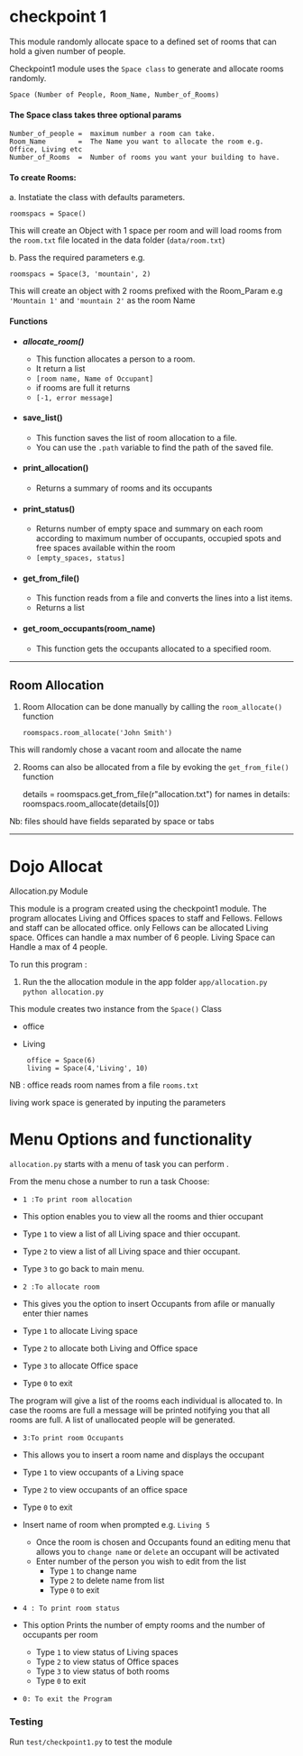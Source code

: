 # checkpoint 1




This module  randomly allocate space to a defined set of rooms
that can hold a given number of people.

Checkpoint1 module uses the `Space class` to generate and allocate rooms randomly.
	
	Space (Number of People, Room_Name, Number_of_Rooms)

#### The Space class takes three optional params

	
	Number_of_people =  maximum number a room can take.
	Room_Name 		 =  The Name you want to allocate the room e.g. Office, Living etc
	Number_of_Rooms  =  Number of rooms you want your building to have. 
	

#### To create Rooms:

a. Instatiate the class with defaults parameters.
	
	roomspacs = Space()
	

This will create an Object with 1 space per room and will load rooms from the `room.txt` file located 
in the data folder (`data/room.txt`)

b. Pass the required parameters e.g.

	
	roomspacs = Space(3, 'mountain', 2)
	


This will create an object with 2 rooms prefixed with the Room_Param e.g `'Mountain 1'` and `'mountain 2'` as the room Name

#### Functions

* ***allocate_room()***
	* This function allocates a person to a room.
	* It return a list 
	 * `[room name, Name of Occupant]`
	* if rooms are full it returns 
	 * `[-1, error message]`
* #### save_list()
	* This function saves the list of room allocation to a file.
	* You can use the `.path` variable to find the path of the saved file.

* #### print_allocation()
	* Returns a summary of rooms and its occupants

* #### print_status()
	* Returns number of empty space and summary on each room according to 
	maximum number of occupants, occupied spots and free spaces available within the room
	 * `[empty_spaces, status]`

* #### get_from_file()
	* This function reads from a file and converts the lines into a list items.
	 * Returns a list

* #### get_room_occupants(room_name)
	- This function gets the occupants allocated to a specified room. 

----------------------------------------------------------------------------------

## Room Allocation

1. Room Allocation can be done manually by calling the `room_allocate()` function

 	`roomspacs.room_allocate('John Smith')`

  This will randomly chose a vacant room and allocate the name 

2. Rooms can also be allocated from a file by evoking the `get_from_file()` function
	

	 details = roomspacs.get_from_file(r"allocation.txt")
	  for names in details:
	 		roomspacs.room_allocate(details[0])


Nb: files should have fields separated by space or tabs

---------------------------------------------------------------------------

 
# Dojo  Allocat

Allocation.py Module

This module is a program created using the checkpoint1 module.
The program allocates Living and Offices spaces to staff 
and Fellows.
Fellows and staff can be allocated office.
only Fellows can be allocated Living space.
Offices can handle a max number of 6 people.
Living Space can Handle a max of 4 people.

To run this program :
1. Run the the allocation module in the app folder 	`app/allocation.py`
 		`python allocation.py`

 This module creates two instance from the `Space()` Class
 * office
 * Living

 

		office = Space(6)
		living = Space(4,'Living', 10)

 NB : office reads room names from a file `rooms.txt`

 living work space is generated by inputing the parameters

# Menu Options and functionality

`allocation.py` starts with a menu of task you can perform .
 		
From the menu chose a number to run a task 
Choose:

* `1 :To print room allocation`
 * This option enables you to view all the rooms and thier occupant
  * Type `1`  to view a list of all Living space and thier occupant.
   * Type `2`  to view a list of all Living space and thier occupant.
   * Type `3`  to  go back to main menu.

* `2 :To allocate room`
 * This gives you the option to insert Occupants from afile or manually enter thier names
  * Type `1` to allocate Living space
   * Type `2` to allocate both Living and Office space
   * Type `3` to allocate  Office space
   * Type `0` to exit
   
   The program will give a list of the rooms each individual is allocated to.
   In case the rooms are full a message will be printed notifying you that all
   rooms are full. A list of unallocated people will be generated.

* `3:To print room Occupants` 
 * This allows you to insert a room name and displays the occupant	
  * Type `1` to view occupants of a Living space
   * Type `2` to view occupants of an office space
   * Type `0` to exit 

* Insert name of room when prompted e.g. `Living 5`

	 * Once the room is chosen and Occupants found an editing menu that allows you to `change name` or `delete` an occupant will be activated
	 * Enter number of the person you wish to edit from the list
	   * Type `1`  to change name 
	   * Type `2`  to delete name from list
	   * Type `0`  to exit

* `4 : To print room status`
 * This option Prints the number of empty rooms and the number of occupants per room
    * Type `1` to view status of  Living spaces
    * Type `2` to view status of  Office spaces
    * Type `3` to view status of both rooms
    * Type `0` to exit 

* `0: To exit the Program`

 

### Testing 

Run `test/checkpoint1.py` to test the module
			
